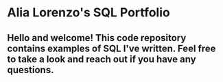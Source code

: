 # Alia Lorenzo's SQL Portfolio

## Hello and welcome! This code repository contains examples of SQL I've written. Feel free to take a look and reach out if you have any questions.
